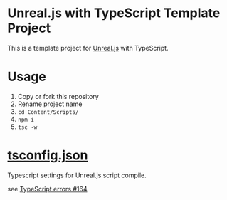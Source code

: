 # Unreal.js with TypeScript Template Project

This is a template project for [Unreal.js](https://github.com/ncsoft/Unreal.js) with TypeScript.

# Usage

1. Copy or fork this repository
2. Rename project name
3. `cd Content/Scripts/`
4. `npm i`
5. `tsc -w`

# [tsconfig.json](./blob/master/Content/Scripts/tsconfig.json)

Typescript settings for Unreal.js script compile.

see [TypeScript errors #164](https://github.com/ncsoft/Unreal.js/issues/164#issuecomment-289242192)